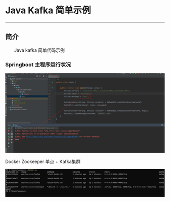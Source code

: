 # Java Kafka 简单示例
***
## 简介
&ensp;&ensp;&ensp;&ensp;Java kafka 简单代码示例

### Springboot 主程序运行状况

![003](003.png)

Docker Zookeeper 单点 + Kafka集群

![004](004.png)
